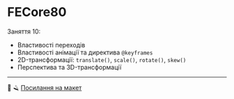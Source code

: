 # FECore80

Заняття 10:

- Властивості переходів
- Властивості анімації та директива `@keyframes`
- 2D-трансформації: `translate()`, `scale()`, `rotate()`, `skew()`
- Перспектива та 3D-трансформації

---

💈 🪒
[Посилання на макет](https://www.figma.com/file/z6Rb84e4NKxe66QNokOWA8/Barbershop-EN?node-id=1374%3A32)
